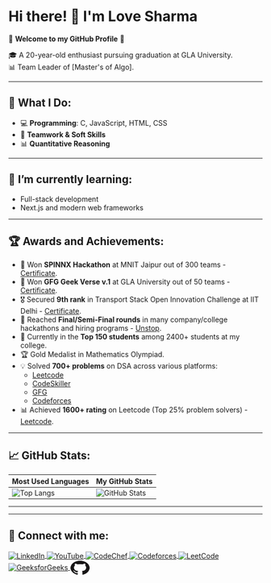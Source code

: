 # Hi there! 👋 I'm Love Sharma
🌟 **Welcome to my GitHub Profile** 🌟

🎓 A 20-year-old enthusiast pursuing graduation at GLA University.  
📊 Team Leader of [Master's of Algo].  

---

## 🔧 What I Do:
- 💻 **Programming**: C, JavaScript, HTML, CSS
- 🤝 **Teamwork & Soft Skills**  
- 📊 **Quantitative Reasoning**  

---

## 🌱 I’m currently learning:
- Full-stack development  
- Next.js and modern web frameworks  

---

## 🏆 Awards and Achievements:
- 🥇 Won **SPINNX Hackathon** at MNIT Jaipur out of 300 teams - [Certificate](https://drive.google.com/file/d/11sVGGPFQWpGwFFswrtvtqr8uLfcMWoJo/view?usp=sharing).
- 🥇 Won **GFG Geek Verse v.1** at GLA University out of 50 teams - [Certificate](https://drive.google.com/file/d/1_ZzwBcO62uxAiCdUkz8_l4FnUGEMr4bt/view?usp=sharing).
- 🎖️ Secured **9th rank** in Transport Stack Open Innovation Challenge at IIT Delhi - [Certificate](https://drive.google.com/file/d/1xYeogOp0__FAljYx-jBGSpLYFiuQmcVu/view?usp=sharing).
- 🎉 Reached **Final/Semi-Final rounds** in many company/college hackathons and hiring programs - [Unstop](https://unstop.com/u/lovesha2175).
- 🌟 Currently in the **Top 150 students** among 2400+ students at my college.
- 🏆 Gold Medalist in Mathematics Olympiad.
- 💡 Solved **700+ problems** on DSA across various platforms:  
  - [Leetcode](https://leetcode.com/u/lovesharmaup93/)  
  - [CodeSkiller](https://codeskiller.codingblocks.com/users/356244)  
  - [GFG](https://www.geeksforgeeks.org/user/ls860epys/)  
  - [Codeforces](https://codeforces.com/profile/ls8600914)
- 📊 Achieved **1600+ rating** on Leetcode (Top 25% problem solvers) - [Leetcode](https://leetcode.com/u/lovesharmaup93/).

---

## 📈 GitHub Stats:

| Most Used Languages                                                                                      | My GitHub Stats                                                                                     |
|----------------------------------------------------------------------------------------------------------|-----------------------------------------------------------------------------------------------------|
| ![Top Langs](https://github-readme-stats.vercel.app/api/top-langs/?username=lovesharma2005&layout=compact&theme=radical) | ![GitHub Stats](https://github-readme-stats.vercel.app/api?username=lovesharma2005&show_icons=true&theme=radical) |

---

---
## 🤝 Connect with me:

<a href="https://linkedin.com/in/love-sharma-26aa48348/" target="blank">
  <img align="center" src="https://raw.githubusercontent.com/rahuldkjain/github-profile-readme-generator/master/src/images/icons/Social/linked-in-alt.svg" alt="LinkedIn" height="30" width="40" />
</a>
<a href="https://www.youtube.co/@lovesharmaup93" target="blank">
  <img align="center" src="https://raw.githubusercontent.com/rahuldkjain/github-profile-readme-generator/master/src/images/icons/Social/youtube.svg" alt="YouTube" height="30" width="40" />
</a>
<a href="https://www.codechef.com/users/ls8600914" target="blank">
  <img align="center" src="https://cdn.jsdelivr.net/npm/simple-icons@3.1.0/icons/codechef.svg" alt="CodeChef" height="30" width="40" />
</a>
<a href="https://codeforces.com/profile/ls8600914" target="blank">
  <img align="center" src="https://raw.githubusercontent.com/rahuldkjain/github-profile-readme-generator/master/src/images/icons/Social/codeforces.svg" alt="Codeforces" height="30" width="40" />
</a>
<a href="https://leetcode.com/u/lovesharmaup93/" target="blank">
  <img align="center" src="https://raw.githubusercontent.com/rahuldkjain/github-profile-readme-generator/master/src/images/icons/Social/leet-code.svg" alt="LeetCode" height="30" width="40" />
</a>
<a href="https://www.geeksforgeeks.org/user/ls860epys/" target="blank">
  <img align="center" src="https://raw.githubusercontent.com/rahuldkjain/github-profile-readme-generator/master/src/images/icons/Social/geeks-for-geeks.svg" alt="GeeksforGeeks" height="30" width="40" />
</a>
<a href="https://github.com/lovesharma2005" target="blank">
  <img align="center" src="https://raw.githubusercontent.com/devicons/devicon/master/icons/github/github-original.svg" alt="GitHub" height="30" width="40" />
</a>
